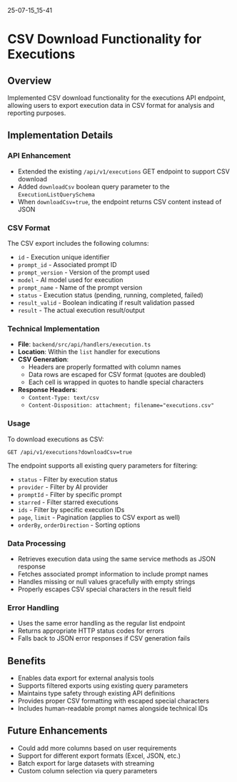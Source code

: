 25-07-15_15-41

# CSV Download Functionality for Executions

## Overview
Implemented CSV download functionality for the executions API endpoint, allowing users to export execution data in CSV format for analysis and reporting purposes.

## Implementation Details

### API Enhancement
- Extended the existing `/api/v1/executions` GET endpoint to support CSV download
- Added `downloadCsv` boolean query parameter to the `ExecutionListQuerySchema`
- When `downloadCsv=true`, the endpoint returns CSV content instead of JSON

### CSV Format
The CSV export includes the following columns:
- `id` - Execution unique identifier
- `prompt_id` - Associated prompt ID
- `prompt_version` - Version of the prompt used
- `model` - AI model used for execution
- `prompt_name` - Name of the prompt version
- `status` - Execution status (pending, running, completed, failed)
- `result_valid` - Boolean indicating if result validation passed
- `result` - The actual execution result/output

### Technical Implementation
- **File**: `backend/src/api/handlers/execution.ts`
- **Location**: Within the `list` handler for executions
- **CSV Generation**: 
  - Headers are properly formatted with column names
  - Data rows are escaped for CSV format (quotes are doubled)
  - Each cell is wrapped in quotes to handle special characters
- **Response Headers**:
  - `Content-Type: text/csv`
  - `Content-Disposition: attachment; filename="executions.csv"`

### Usage
To download executions as CSV:
```
GET /api/v1/executions?downloadCsv=true
```

The endpoint supports all existing query parameters for filtering:
- `status` - Filter by execution status
- `provider` - Filter by AI provider
- `promptId` - Filter by specific prompt
- `starred` - Filter starred executions
- `ids` - Filter by specific execution IDs
- `page`, `limit` - Pagination (applies to CSV export as well)
- `orderBy`, `orderDirection` - Sorting options

### Data Processing
- Retrieves execution data using the same service methods as JSON response
- Fetches associated prompt information to include prompt names
- Handles missing or null values gracefully with empty strings
- Properly escapes CSV special characters in the result field

### Error Handling
- Uses the same error handling as the regular list endpoint
- Returns appropriate HTTP status codes for errors
- Falls back to JSON error responses if CSV generation fails

## Benefits
- Enables data export for external analysis tools
- Supports filtered exports using existing query parameters
- Maintains type safety through existing API definitions
- Provides proper CSV formatting with escaped special characters
- Includes human-readable prompt names alongside technical IDs

## Future Enhancements
- Could add more columns based on user requirements
- Support for different export formats (Excel, JSON, etc.)
- Batch export for large datasets with streaming
- Custom column selection via query parameters
